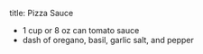 title: Pizza Sauce

* 1 cup or 8 oz can tomato sauce
* dash of oregano, basil, garlic salt, and pepper
